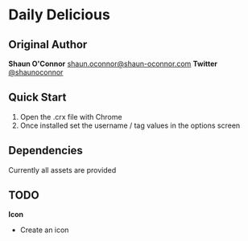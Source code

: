 Daily Delicious
===============

Original Author
---------------
**Shaun O'Connor** [shaun.oconnor@shaun-oconnor.com](mailto://shaun.oconnor@tequiila.com.au) 
**Twitter** [@shaunoconnor](http://twitter.com/shaunoconnor)


Quick Start
-----------

1. Open the .crx file with Chrome
1. Once installed set the username / tag values in the options screen

Dependencies
-------------------------

Currently all assets are provided


**TODO**
---------------


**Icon** 

- Create an icon


